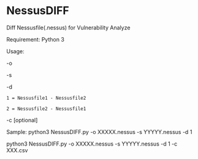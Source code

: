 # NessusDIFF
Diff Nessusfile(.nessus) for Vulnerability Analyze

Requirement:
  Python 3

Usage:

-o  <Nessusfile1>

-s  <Nessusfile2>

-d  <Diff>

    1 = Nessusfile1 - Nessusfile2
    
    2 = Nessusfile2 - Nessusfile1
    
-c <export csv>[optional]



Sample:
python3 NessusDIFF.py -o XXXXX.nessus  -s YYYYY.nessus -d 1 

python3 NessusDIFF.py -o XXXXX.nessus  -s YYYYY.nessus -d 1 -c XXX.csv
